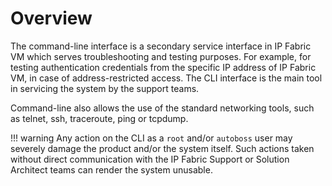 # Overview

The command-line interface is a secondary service interface in IP Fabric VM which serves troubleshooting and testing purposes. For example, for testing authentication credentials from the specific IP address of IP
Fabric VM, in case of address-restricted access. The CLI interface is the main tool in servicing the system by the support teams.

Command-line also allows the use of the standard networking tools, such as telnet, ssh, traceroute, ping or tcpdump.

!!! warning
    Any action on the CLI as a `root` and/or `autoboss` user may severely damage the product and/or the system itself. Such actions taken without direct communication with the IP Fabric Support or Solution Architect teams can render the system unusable.
